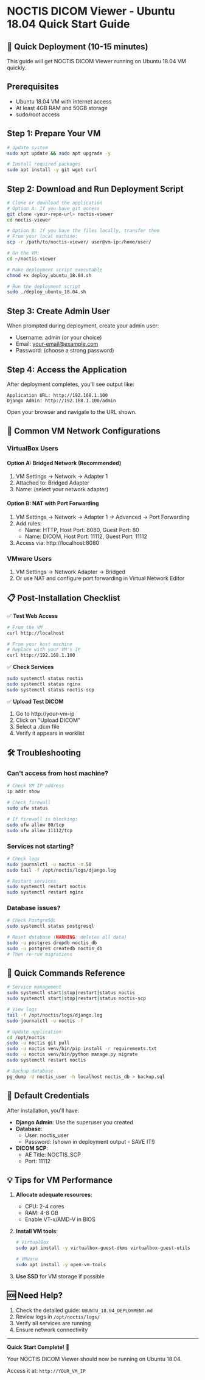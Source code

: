 # NOCTIS DICOM Viewer - Ubuntu 18.04 Quick Start Guide

## 🚀 Quick Deployment (10-15 minutes)

This guide will get NOCTIS DICOM Viewer running on Ubuntu 18.04 VM quickly.

## Prerequisites
- Ubuntu 18.04 VM with internet access
- At least 4GB RAM and 50GB storage
- sudo/root access

## Step 1: Prepare Your VM

```bash
# Update system
sudo apt update && sudo apt upgrade -y

# Install required packages
sudo apt install -y git wget curl
```

## Step 2: Download and Run Deployment Script

```bash
# Clone or download the application
# Option A: If you have git access
git clone <your-repo-url> noctis-viewer
cd noctis-viewer

# Option B: If you have the files locally, transfer them
# From your local machine:
scp -r /path/to/noctis-viewer/ user@vm-ip:/home/user/

# On the VM:
cd ~/noctis-viewer

# Make deployment script executable
chmod +x deploy_ubuntu_18.04.sh

# Run the deployment script
sudo ./deploy_ubuntu_18.04.sh
```

## Step 3: Create Admin User

When prompted during deployment, create your admin user:
- Username: admin (or your choice)
- Email: your-email@example.com
- Password: (choose a strong password)

## Step 4: Access the Application

After deployment completes, you'll see output like:
```
Application URL: http://192.168.1.100
Django Admin: http://192.168.1.100/admin
```

Open your browser and navigate to the URL shown.

## 🔧 Common VM Network Configurations

### VirtualBox Users

#### Option A: Bridged Network (Recommended)
1. VM Settings → Network → Adapter 1
2. Attached to: Bridged Adapter
3. Name: (select your network adapter)

#### Option B: NAT with Port Forwarding
1. VM Settings → Network → Adapter 1 → Advanced → Port Forwarding
2. Add rules:
   - Name: HTTP, Host Port: 8080, Guest Port: 80
   - Name: DICOM, Host Port: 11112, Guest Port: 11112
3. Access via: http://localhost:8080

### VMware Users
1. VM Settings → Network Adapter → Bridged
2. Or use NAT and configure port forwarding in Virtual Network Editor

## 📋 Post-Installation Checklist

✅ **Test Web Access**
```bash
# From the VM
curl http://localhost

# From your host machine
# Replace with your VM's IP
curl http://192.168.1.100
```

✅ **Check Services**
```bash
sudo systemctl status noctis
sudo systemctl status nginx
sudo systemctl status noctis-scp
```

✅ **Upload Test DICOM**
1. Go to http://your-vm-ip
2. Click on "Upload DICOM"
3. Select a .dcm file
4. Verify it appears in worklist

## 🛠️ Troubleshooting

### Can't access from host machine?
```bash
# Check VM IP address
ip addr show

# Check firewall
sudo ufw status

# If firewall is blocking:
sudo ufw allow 80/tcp
sudo ufw allow 11112/tcp
```

### Services not starting?
```bash
# Check logs
sudo journalctl -u noctis -n 50
sudo tail -f /opt/noctis/logs/django.log

# Restart services
sudo systemctl restart noctis
sudo systemctl restart nginx
```

### Database issues?
```bash
# Check PostgreSQL
sudo systemctl status postgresql

# Reset database (WARNING: deletes all data)
sudo -u postgres dropdb noctis_db
sudo -u postgres createdb noctis_db
# Then re-run migrations
```

## 📱 Quick Commands Reference

```bash
# Service management
sudo systemctl start|stop|restart|status noctis
sudo systemctl start|stop|restart|status noctis-scp

# View logs
tail -f /opt/noctis/logs/django.log
sudo journalctl -u noctis -f

# Update application
cd /opt/noctis
sudo -u noctis git pull
sudo -u noctis venv/bin/pip install -r requirements.txt
sudo -u noctis venv/bin/python manage.py migrate
sudo systemctl restart noctis

# Backup database
pg_dump -U noctis_user -h localhost noctis_db > backup.sql
```

## 🔐 Default Credentials

After installation, you'll have:
- **Django Admin**: Use the superuser you created
- **Database**: 
  - User: noctis_user
  - Password: (shown in deployment output - SAVE IT!)
- **DICOM SCP**:
  - AE Title: NOCTIS_SCP
  - Port: 11112

## 💡 Tips for VM Performance

1. **Allocate adequate resources**:
   - CPU: 2-4 cores
   - RAM: 4-8 GB
   - Enable VT-x/AMD-V in BIOS

2. **Install VM tools**:
   ```bash
   # VirtualBox
   sudo apt install -y virtualbox-guest-dkms virtualbox-guest-utils
   
   # VMware
   sudo apt install -y open-vm-tools
   ```

3. **Use SSD** for VM storage if possible

## 🆘 Need Help?

1. Check the detailed guide: `UBUNTU_18.04_DEPLOYMENT.md`
2. Review logs in `/opt/noctis/logs/`
3. Verify all services are running
4. Ensure network connectivity

---

**Quick Start Complete!** 🎉

Your NOCTIS DICOM Viewer should now be running on Ubuntu 18.04.

Access it at: `http://YOUR_VM_IP`